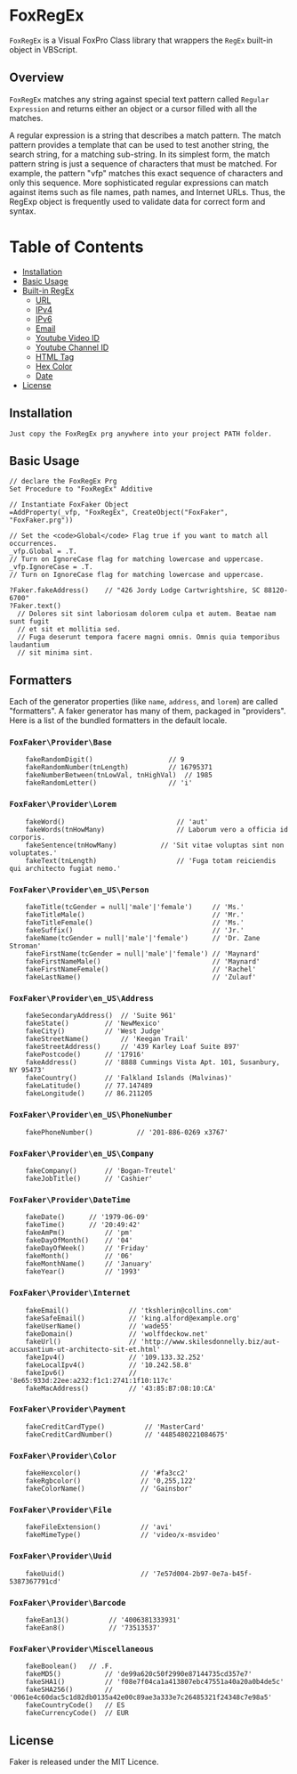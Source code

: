 # FoxRegEx

`FoxRegEx` is a Visual FoxPro Class library that wrappers the <code>RegEx</code> built-in object in VBScript.

<h2>Overview</h2>

`FoxRegEx` matches any string against special text pattern called `Regular Expression` and returns either an object or a cursor filled  with all the matches.

A regular expression is a string that describes a match pattern. The match pattern provides a template that can be used to test another string, the search string, for a matching sub-string. In its simplest form, the match pattern string is just a sequence of characters that must be matched. For example, the pattern "vfp" matches this exact sequence of characters and only this sequence. More sophisticated regular expressions can match against items such as file names, path names, and Internet URLs. Thus, the RegExp object is frequently used to validate data for correct form and syntax.

# Table of Contents

- [Installation](#installation)
- [Basic Usage](#basic-usage)
- [Built-in RegEx](#formatters)
	- [URL](#foxfakerproviderbase)
	- [IPv4](#foxfakerproviderlorem)
	- [IPv6](#foxfakerprovideren_usperson)
	- [Email](#foxfakerprovideren_usaddress)
	- [Youtube Video ID](#foxfakerprovideren_usphonenumber)
	- [Youtube Channel ID](#foxfakerprovideren_uscompany)
	- [HTML Tag](#foxfakerproviderdatetime)
	- [Hex Color](#foxfakerproviderinternet)
	- [Date](#foxfakerproviderpayment)
- [License](#license)


## Installation

```
Just copy the FoxRegEx prg anywhere into your project PATH folder.
```

## Basic Usage
```xBase
// declare the FoxRegEx Prg
Set Procedure to "FoxRegEx" Additive

// Instantiate FoxFaker Object
=AddProperty(_vfp, "FoxRegEx", CreateObject("FoxFaker", "FoxFaker.prg"))

// Set the <code>Global</code> Flag true if you want to match all occurrences.
_vfp.Global = .T.
// Turn on IgnoreCase flag for matching lowercase and uppercase.
_vfp.IgnoreCase = .T.
// Turn on IgnoreCase flag for matching lowercase and uppercase.

?Faker.fakeAddress() 	// "426 Jordy Lodge Cartwrightshire, SC 88120-6700"
?Faker.text()
  // Dolores sit sint laboriosam dolorem culpa et autem. Beatae nam sunt fugit
  // et sit et mollitia sed.
  // Fuga deserunt tempora facere magni omnis. Omnis quia temporibus laudantium
  // sit minima sint.
```
## Formatters

Each of the generator properties (like `name`, `address`, and `lorem`) are called "formatters". A faker generator has many of them, packaged in "providers". Here is a list of the bundled formatters in the default locale.

### `FoxFaker\Provider\Base`
```xBase
    fakeRandomDigit()             		// 9
    fakeRandomNumber(tnLength)  		// 16795371    
    fakeNumberBetween(tnLowVal, tnHighVal) 	// 1985
    fakeRandomLetter()          		// 'i'
```
### `FoxFaker\Provider\Lorem`
```xBase
    fakeWord()                            // 'aut'
    fakeWords(tnHowMany)                  // Laborum vero a officia id corporis.
    fakeSentence(tnHowMany)  		  // 'Sit vitae voluptas sint non voluptates.'
    fakeText(tnLength)                    // 'Fuga totam reiciendis qui architecto fugiat nemo.'
```
### `FoxFaker\Provider\en_US\Person`
```xBase
    fakeTitle(tcGender = null|'male'|'female') 	   // 'Ms.'
    fakeTitleMale()                                // 'Mr.'
    fakeTitleFemale()                              // 'Ms.'
    fakeSuffix()                                   // 'Jr.'
    fakeName(tcGender = null|'male'|'female')      // 'Dr. Zane Stroman'
    fakeFirstName(tcGender = null|'male'|'female') // 'Maynard'
    fakeFirstNameMale()                            // 'Maynard'
    fakeFirstNameFemale()                          // 'Rachel'
    fakeLastName()                                 // 'Zulauf'
```
### `FoxFaker\Provider\en_US\Address`
```xBase  
    fakeSecondaryAddress()	// 'Suite 961'
    fakeState()			// 'NewMexico'    
    fakeCity()			// 'West Judge'
    fakeStreetName()		// 'Keegan Trail'
    fakeStreetAddress()		// '439 Karley Loaf Suite 897'
    fakePostcode()		// '17916'
    fakeAddress()		// '8888 Cummings Vista Apt. 101, Susanbury, NY 95473'
    fakeCountry()		// 'Falkland Islands (Malvinas)'
    fakeLatitude()		// 77.147489
    fakeLongitude()		// 86.211205
```
### `FoxFaker\Provider\en_US\PhoneNumber`
```xBase
    fakePhoneNumber()           // '201-886-0269 x3767'
```
### `FoxFaker\Provider\en_US\Company`
```xBase
    fakeCompany()		// 'Bogan-Treutel'
    fakeJobTitle()		// 'Cashier'
```
### `FoxFaker\Provider\DateTime`
```xBase
    fakeDate()		// '1979-06-09'
    fakeTime() 		// '20:49:42'
    fakeAmPm()          // 'pm'
    fakeDayOfMonth()    // '04'
    fakeDayOfWeek()     // 'Friday'
    fakeMonth()         // '06'
    fakeMonthName()     // 'January'
    fakeYear()          // '1993'
```
### `FoxFaker\Provider\Internet`
```xBase
    fakeEmail()               // 'tkshlerin@collins.com'
    fakeSafeEmail()           // 'king.alford@example.org'
    fakeUserName()            // 'wade55'
    fakeDomain()              // 'wolffdeckow.net'
    fakeUrl()                 // 'http://www.skilesdonnelly.biz/aut-accusantium-ut-architecto-sit-et.html'
    fakeIpv4()                // '109.133.32.252'
    fakeLocalIpv4()           // '10.242.58.8'
    fakeIpv6()                // '8e65:933d:22ee:a232:f1c1:2741:1f10:117c'
    fakeMacAddress()          // '43:85:B7:08:10:CA'
```
### `FoxFaker\Provider\Payment`
```xBase
    fakeCreditCardType()          // 'MasterCard'
    fakeCreditCardNumber()        // '4485480221084675'
```
### `FoxFaker\Provider\Color`
```xBase
    fakeHexcolor()               // '#fa3cc2'
    fakeRgbcolor()               // '0,255,122'
    fakeColorName()              // 'Gainsbor'
```
### `FoxFaker\Provider\File`
```xBase
    fakeFileExtension()          // 'avi'
    fakeMimeType()               // 'video/x-msvideo'
```
### `FoxFaker\Provider\Uuid`
```xBase
    fakeUuid()                   // '7e57d004-2b97-0e7a-b45f-5387367791cd'
```
### `FoxFaker\Provider\Barcode`
```xBase
    fakeEan13()          // '4006381333931'
    fakeEan8()           // '73513537'
```
### `FoxFaker\Provider\Miscellaneous`
```xBase
    fakeBoolean() 	// .F.
    fakeMD5()           // 'de99a620c50f2990e87144735cd357e7'
    fakeSHA1()          // 'f08e7f04ca1a413807ebc47551a40a20a0b4de5c'
    fakeSHA256()        // '0061e4c60dac5c1d82db0135a42e00c89ae3a333e7c26485321f24348c7e98a5'
    fakeCountryCode()   // ES
    fakeCurrencyCode()  // EUR
```
## License

Faker is released under the MIT Licence.

